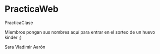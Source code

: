 # PracticaWeb
PracticaClase

Miembros pongan sus nombres aquí para entrar en el sorteo de un huevo kinder ;)

Sara
Vladimir
Aarón
